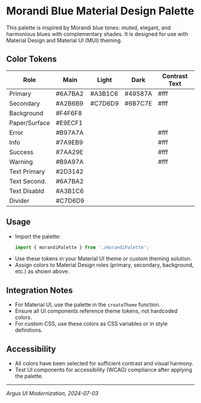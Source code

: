 # Morandi Blue Material Design Palette

This palette is inspired by Morandi blue tones: muted, elegant, and harmonious blues with complementary shades. It is designed for use with Material Design and Material UI (MUI) theming.

## Color Tokens

| Role         | Main      | Light     | Dark      | Contrast Text |
|--------------|-----------|-----------|-----------|---------------|
| Primary      | #6A7BA2   | #A3B1C6   | #49587A   | #fff          |
| Secondary    | #A2B6B9   | #C7D6D9   | #6B7C7E   | #fff          |
| Background   | #F4F6F8   |           |           |               |
| Paper/Surface| #E9ECF1   |           |           |               |
| Error        | #B97A7A   |           |           | #fff          |
| Info         | #7A9EB9   |           |           | #fff          |
| Success      | #7AA29E   |           |           | #fff          |
| Warning      | #B9A97A   |           |           | #fff          |
| Text Primary | #2D3142   |           |           |               |
| Text Second. | #6A7BA2   |           |           |               |
| Text Disabld | #A3B1C6   |           |           |               |
| Divider      | #C7D6D9   |           |           |               |

## Usage

- Import the palette:
  ```ts
  import { morandiPalette } from './morandiPalette';
  ```
- Use these tokens in your Material UI theme or custom theming solution.
- Assign colors to Material Design roles (primary, secondary, background, etc.) as shown above.

## Integration Notes

- For Material UI, use the palette in the `createTheme` function.
- Ensure all UI components reference theme tokens, not hardcoded colors.
- For custom CSS, use these colors as CSS variables or in style definitions.

## Accessibility

- All colors have been selected for sufficient contrast and visual harmony.
- Test UI components for accessibility (WCAG) compliance after applying the palette.

---
_Argus UI Modernization, 2024-07-03_ 